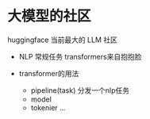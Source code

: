 # 大模型的社区
huggingface 当前最大的 LLM 社区
- NLP 常规任务
    transformers来自抱抱脸

- transformer的用法
    - pipeline(task)
        分发一个nlp任务
    - model
    - tokenier ...